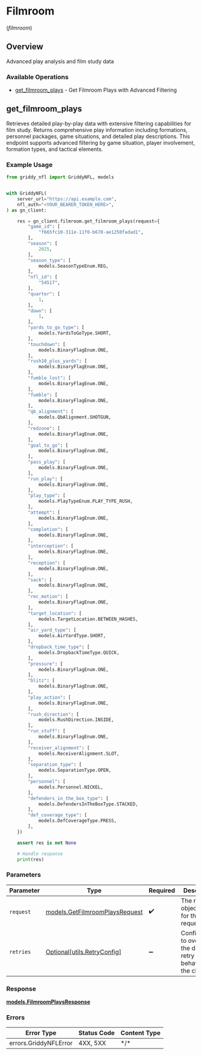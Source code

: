 # Filmroom
(*filmroom*)

## Overview

Advanced play analysis and film study data

### Available Operations

* [get_filmroom_plays](#get_filmroom_plays) - Get Filmroom Plays with Advanced Filtering

## get_filmroom_plays

Retrieves detailed play-by-play data with extensive filtering capabilities for film study.
Returns comprehensive play information including formations, personnel packages, game situations,
and detailed play descriptions. This endpoint supports advanced filtering by game situation,
player involvement, formation types, and tactical elements.


### Example Usage

<!-- UsageSnippet language="python" operationID="getFilmroomPlays" method="get" path="/api/secured/videos/filmroom/plays" -->
```python
from griddy_nfl import GriddyNFL, models


with GriddyNFL(
    server_url="https://api.example.com",
    nfl_auth="<YOUR_BEARER_TOKEN_HERE>",
) as gn_client:

    res = gn_client.filmroom.get_filmroom_plays(request={
        "game_id": [
            "f665fc10-311e-11f0-b670-ae1250fadad1",
        ],
        "season": [
            2025,
        ],
        "season_type": [
            models.SeasonTypeEnum.REG,
        ],
        "nfl_id": [
            "54517",
        ],
        "quarter": [
            1,
        ],
        "down": [
            1,
        ],
        "yards_to_go_type": [
            models.YardsToGoType.SHORT,
        ],
        "touchdown": [
            models.BinaryFlagEnum.ONE,
        ],
        "rush10_plus_yards": [
            models.BinaryFlagEnum.ONE,
        ],
        "fumble_lost": [
            models.BinaryFlagEnum.ONE,
        ],
        "fumble": [
            models.BinaryFlagEnum.ONE,
        ],
        "qb_alignment": [
            models.QbAlignment.SHOTGUN,
        ],
        "redzone": [
            models.BinaryFlagEnum.ONE,
        ],
        "goal_to_go": [
            models.BinaryFlagEnum.ONE,
        ],
        "pass_play": [
            models.BinaryFlagEnum.ONE,
        ],
        "run_play": [
            models.BinaryFlagEnum.ONE,
        ],
        "play_type": [
            models.PlayTypeEnum.PLAY_TYPE_RUSH,
        ],
        "attempt": [
            models.BinaryFlagEnum.ONE,
        ],
        "completion": [
            models.BinaryFlagEnum.ONE,
        ],
        "interception": [
            models.BinaryFlagEnum.ONE,
        ],
        "reception": [
            models.BinaryFlagEnum.ONE,
        ],
        "sack": [
            models.BinaryFlagEnum.ONE,
        ],
        "rec_motion": [
            models.BinaryFlagEnum.ONE,
        ],
        "target_location": [
            models.TargetLocation.BETWEEN_HASHES,
        ],
        "air_yard_type": [
            models.AirYardType.SHORT,
        ],
        "dropback_time_type": [
            models.DropbackTimeType.QUICK,
        ],
        "pressure": [
            models.BinaryFlagEnum.ONE,
        ],
        "blitz": [
            models.BinaryFlagEnum.ONE,
        ],
        "play_action": [
            models.BinaryFlagEnum.ONE,
        ],
        "rush_direction": [
            models.RushDirection.INSIDE,
        ],
        "run_stuff": [
            models.BinaryFlagEnum.ONE,
        ],
        "receiver_alignment": [
            models.ReceiverAlignment.SLOT,
        ],
        "separation_type": [
            models.SeparationType.OPEN,
        ],
        "personnel": [
            models.Personnel.NICKEL,
        ],
        "defenders_in_the_box_type": [
            models.DefendersInTheBoxType.STACKED,
        ],
        "def_coverage_type": [
            models.DefCoverageType.PRESS,
        ],
    })

    assert res is not None

    # Handle response
    print(res)

```

### Parameters

| Parameter                                                                 | Type                                                                      | Required                                                                  | Description                                                               |
| ------------------------------------------------------------------------- | ------------------------------------------------------------------------- | ------------------------------------------------------------------------- | ------------------------------------------------------------------------- |
| `request`                                                                 | [models.GetFilmroomPlaysRequest](../../models/getfilmroomplaysrequest.md) | :heavy_check_mark:                                                        | The request object to use for the request.                                |
| `retries`                                                                 | [Optional[utils.RetryConfig]](../../models/utils/retryconfig.md)          | :heavy_minus_sign:                                                        | Configuration to override the default retry behavior of the client.       |

### Response

**[models.FilmroomPlaysResponse](../../models/filmroomplaysresponse.md)**

### Errors

| Error Type            | Status Code           | Content Type          |
| --------------------- | --------------------- | --------------------- |
| errors.GriddyNFLError | 4XX, 5XX              | \*/\*                 |